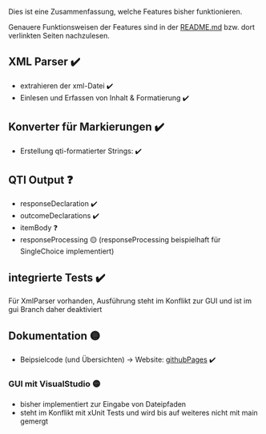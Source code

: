 Dies ist eine Zusammenfassung, welche Features bisher funktionieren.

Genauere Funktionsweisen der Features sind in der [README.md](https://github.com/gelbeforelle/SWE-SS21/blob/main/README.md) bzw. dort verlinkten Seiten nachzulesen.

## XML Parser ✔️
* extrahieren der xml-Datei ✔️
* Einlesen und Erfassen von Inhalt & Formatierung ✔️

## Konverter für Markierungen ✔️
* Erstellung qti-formatierter Strings: ✔️

## QTI Output ❓
* responseDeclaration ✔️
* outcomeDeclarations ✔️
* itemBody ❓
* responseProcessing 🟡
(responseProcessing beispielhaft für SingleChoice implementiert)

## integrierte Tests ✔️
Für XmlParser vorhanden, Ausführung steht im Konflikt zur GUI und ist im gui Branch daher deaktiviert

## Dokumentation 🟡
* Beipsielcode (und Übersichten) -> Website: [githubPages](https://gelbeforelle.github.io/SWE-SS21/) ✔️

### GUI mit VisualStudio 🟡
* bisher implementiert zur Eingabe von Dateipfaden
* steht im Konflikt mit xUnit Tests und wird bis auf weiteres nicht mit main gemergt
